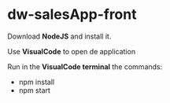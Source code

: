# dw-salesApp-front
Download **NodeJS** and install it.

Use **VisualCode** to open de application

Run in the **VisualCode terminal** the commands: 

- npm install
- npm start
